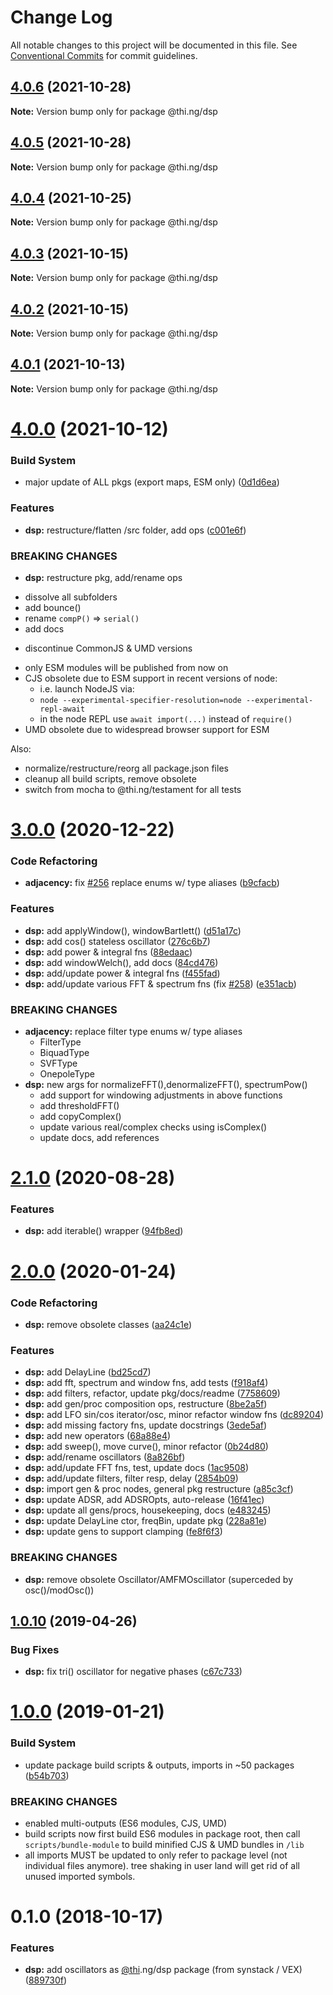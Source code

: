 # Change Log

All notable changes to this project will be documented in this file.
See [Conventional Commits](https://conventionalcommits.org) for commit guidelines.

## [4.0.6](https://github.com/thi-ng/umbrella/compare/@thi.ng/dsp@4.0.5...@thi.ng/dsp@4.0.6) (2021-10-28)

**Note:** Version bump only for package @thi.ng/dsp





## [4.0.5](https://github.com/thi-ng/umbrella/compare/@thi.ng/dsp@4.0.4...@thi.ng/dsp@4.0.5) (2021-10-28)

**Note:** Version bump only for package @thi.ng/dsp





## [4.0.4](https://github.com/thi-ng/umbrella/compare/@thi.ng/dsp@4.0.3...@thi.ng/dsp@4.0.4) (2021-10-25)

**Note:** Version bump only for package @thi.ng/dsp





## [4.0.3](https://github.com/thi-ng/umbrella/compare/@thi.ng/dsp@4.0.2...@thi.ng/dsp@4.0.3) (2021-10-15)

**Note:** Version bump only for package @thi.ng/dsp





## [4.0.2](https://github.com/thi-ng/umbrella/compare/@thi.ng/dsp@4.0.1...@thi.ng/dsp@4.0.2) (2021-10-15)

**Note:** Version bump only for package @thi.ng/dsp





## [4.0.1](https://github.com/thi-ng/umbrella/compare/@thi.ng/dsp@4.0.0...@thi.ng/dsp@4.0.1) (2021-10-13)

**Note:** Version bump only for package @thi.ng/dsp





# [4.0.0](https://github.com/thi-ng/umbrella/compare/@thi.ng/dsp@3.0.31...@thi.ng/dsp@4.0.0) (2021-10-12)


### Build System

* major update of ALL pkgs (export maps, ESM only) ([0d1d6ea](https://github.com/thi-ng/umbrella/commit/0d1d6ea9fab2a645d6c5f2bf2591459b939c09b6))


### Features

* **dsp:** restructure/flatten /src folder, add ops ([c001e6f](https://github.com/thi-ng/umbrella/commit/c001e6f86bcb132323bde974a23cf1e69421142f))


### BREAKING CHANGES

* **dsp:** restructure pkg, add/rename ops

- dissolve all subfolders
- add bounce()
- rename `compP()` => `serial()`
- add docs
* discontinue CommonJS & UMD versions

- only ESM modules will be published from now on
- CJS obsolete due to ESM support in recent versions of node:
  - i.e. launch NodeJS via:
  - `node --experimental-specifier-resolution=node --experimental-repl-await`
  - in the node REPL use `await import(...)` instead of `require()`
- UMD obsolete due to widespread browser support for ESM

Also:
- normalize/restructure/reorg all package.json files
- cleanup all build scripts, remove obsolete
- switch from mocha to @thi.ng/testament for all tests






#  [3.0.0](https://github.com/thi-ng/umbrella/compare/@thi.ng/dsp@2.1.5...@thi.ng/dsp@3.0.0) (2020-12-22) 

###  Code Refactoring 

- **adjacency:** fix [#256](https://github.com/thi-ng/umbrella/issues/256) replace enums w/ type aliases ([b9cfacb](https://github.com/thi-ng/umbrella/commit/b9cfacbbb67fcb89d72090bdad512edaffa1adcf)) 

###  Features 

- **dsp:** add applyWindow(), windowBartlett() ([d51a17c](https://github.com/thi-ng/umbrella/commit/d51a17c10dd6cbfbb69bb1cf09f46e59d2dd8ba2)) 
- **dsp:** add cos() stateless oscillator ([276c6b7](https://github.com/thi-ng/umbrella/commit/276c6b76a6b69498f3b37c94fc34c4915b95b9b6)) 
- **dsp:** add power & integral fns ([88edaac](https://github.com/thi-ng/umbrella/commit/88edaac0b93fb811738cbfd06d41063d8c4b9aff)) 
- **dsp:** add windowWelch(), add docs ([84cd476](https://github.com/thi-ng/umbrella/commit/84cd4763a2a897d6b15b21b680fe2c8bd15c9d4a)) 
- **dsp:** add/update power & integral fns ([f455fad](https://github.com/thi-ng/umbrella/commit/f455fad649394cd386839d983d8ae25895f9f1a2)) 
- **dsp:** add/update various FFT & spectrum fns (fix [#258](https://github.com/thi-ng/umbrella/issues/258)) ([e351acb](https://github.com/thi-ng/umbrella/commit/e351acb98b1c776a6c8efe9ba910c2ec3b2df831)) 

###  BREAKING CHANGES 

- **adjacency:** replace filter type enums w/ type aliases 
    - FilterType 
    - BiquadType 
    - SVFType 
    - OnepoleType 
- **dsp:** new args for normalizeFFT(),denormalizeFFT(), spectrumPow() 
    - add support for windowing adjustments in above functions 
    - add thresholdFFT() 
    - add copyComplex() 
    - update various real/complex checks using isComplex() 
    - update docs, add references 

#  [2.1.0](https://github.com/thi-ng/umbrella/compare/@thi.ng/dsp@2.0.28...@thi.ng/dsp@2.1.0) (2020-08-28) 

###  Features 

- **dsp:** add iterable() wrapper ([94fb8ed](https://github.com/thi-ng/umbrella/commit/94fb8ed3a91ea45dcb53961a3b1c4a6a96cb2fb0)) 

#  [2.0.0](https://github.com/thi-ng/umbrella/compare/@thi.ng/dsp@1.0.18...@thi.ng/dsp@2.0.0) (2020-01-24) 

###  Code Refactoring 

- **dsp:** remove obsolete classes ([aa24c1e](https://github.com/thi-ng/umbrella/commit/aa24c1e4d9272f6ed468c011c00ab7c1b3e6c4f7)) 

###  Features 

- **dsp:** add DelayLine ([bd25cd7](https://github.com/thi-ng/umbrella/commit/bd25cd7482d40ad21b713c6c6f7086458b5adbd0)) 
- **dsp:** add fft, spectrum and window fns, add tests ([f918af4](https://github.com/thi-ng/umbrella/commit/f918af4e4169f75a0168098083e6b7fab4eba551)) 
- **dsp:** add filters, refactor, update pkg/docs/readme ([7758609](https://github.com/thi-ng/umbrella/commit/775860996c09ea540d397702040ab4d53a338830)) 
- **dsp:** add gen/proc composition ops, restructure ([8be2a5f](https://github.com/thi-ng/umbrella/commit/8be2a5f9fee18e2fdf7aefb48455b38511de5569)) 
- **dsp:** add LFO sin/cos iterator/osc, minor refactor window fns ([dc89204](https://github.com/thi-ng/umbrella/commit/dc892043bb94b759ec04547b9194d8cfdbd9aa2f)) 
- **dsp:** add missing factory fns, update docstrings ([3ede5af](https://github.com/thi-ng/umbrella/commit/3ede5af1c85564a4aa974f3a77c18a12f3bb6073)) 
- **dsp:** add new operators ([68a88e4](https://github.com/thi-ng/umbrella/commit/68a88e4774979ef1a81149dd233324cdbc8b3787)) 
- **dsp:** add sweep(), move curve(), minor refactor ([0b24d80](https://github.com/thi-ng/umbrella/commit/0b24d8035d8da716f14644c76b7768ba75b84189)) 
- **dsp:** add/rename oscillators ([8a826bf](https://github.com/thi-ng/umbrella/commit/8a826bf0f0ead26e7da52ef79c911290942c80fb)) 
- **dsp:** add/update FFT fns, test, update docs ([1ac9508](https://github.com/thi-ng/umbrella/commit/1ac95080da1da7d07212dcc65a1d97917c644d7f)) 
- **dsp:** add/update filters, filter resp, delay ([2854b09](https://github.com/thi-ng/umbrella/commit/2854b096fdbe05f05b542c87a80bf08bb2b14ffe)) 
- **dsp:** import gen & proc nodes, general pkg restructure ([a85c3cf](https://github.com/thi-ng/umbrella/commit/a85c3cf3c80c3714637fc4f3410742a88356f78f)) 
- **dsp:** update ADSR, add ADSROpts, auto-release ([16f41ec](https://github.com/thi-ng/umbrella/commit/16f41ec4a60ea80ee9e544641f034491b7814754)) 
- **dsp:** update all gens/procs, housekeeping, docs ([e483245](https://github.com/thi-ng/umbrella/commit/e483245d48b8ae0c74d93d1f2f2270a2379c642b)) 
- **dsp:** update DelayLine ctor, freqBin, update pkg ([228a81e](https://github.com/thi-ng/umbrella/commit/228a81e951203e4e215de825d2474ec302290727)) 
- **dsp:** update gens to support clamping ([fe8f6f3](https://github.com/thi-ng/umbrella/commit/fe8f6f347b9a9a618cfd30b95739f9400cc197d6)) 

###  BREAKING CHANGES 

- **dsp:** remove obsolete Oscillator/AMFMOscillator (superceded by osc()/modOsc()) 

##  [1.0.10](https://github.com/thi-ng/umbrella/compare/@thi.ng/dsp@1.0.9...@thi.ng/dsp@1.0.10) (2019-04-26) 

###  Bug Fixes 

- **dsp:** fix tri() oscillator for negative phases ([c67c733](https://github.com/thi-ng/umbrella/commit/c67c733)) 

#  [1.0.0](https://github.com/thi-ng/umbrella/compare/@thi.ng/dsp@0.1.3...@thi.ng/dsp@1.0.0) (2019-01-21) 

###  Build System 

- update package build scripts & outputs, imports in ~50 packages ([b54b703](https://github.com/thi-ng/umbrella/commit/b54b703)) 

###  BREAKING CHANGES 

- enabled multi-outputs (ES6 modules, CJS, UMD) 
- build scripts now first build ES6 modules in package root, then call   `scripts/bundle-module` to build minified CJS & UMD bundles in `/lib` 
- all imports MUST be updated to only refer to package level   (not individual files anymore). tree shaking in user land will get rid of   all unused imported symbols. 

#  0.1.0 (2018-10-17) 

###  Features 

- **dsp:** add oscillators as [@thi](https://github.com/thi).ng/dsp package (from synstack / VEX) ([889730f](https://github.com/thi-ng/umbrella/commit/889730f))
